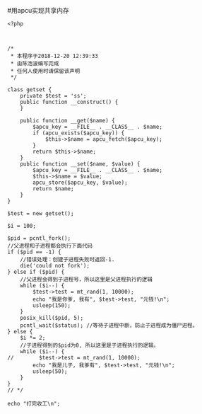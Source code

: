#用apcu实现共享内存

	<?php
	
	
	
	/*
	 * 本程序于2018-12-20 12:39:33
	 * 由陈浩波编写完成
	 * 任何人使用时请保留该声明
	 */
	
	class getset {
	    private $test = 'ss';
	    public function __construct() {
	    }
	
	    public function __get($name) {
	        $apcu_key = __FILE__ . __CLASS__ . $name;
	        if (apcu_exists($apcu_key)) {
	            $this->$name = apcu_fetch($apcu_key);
	        }
	        return $this->$name;
	    }
	    public function __set($name, $value) {
	        $apcu_key = __FILE__ . __CLASS__ . $name;
	        $this->$name = $value;
	        apcu_store($apcu_key, $value);
	        return $name;
	    }
	}
	
	$test = new getset();
	
	$i = 100;
	
	$pid = pcntl_fork();
	//父进程和子进程都会执行下面代码
	if ($pid == -1) {
	    //错误处理：创建子进程失败时返回-1.
	    die('could not fork');
	} else if ($pid) {
	    //父进程会得到子进程号，所以这里是父进程执行的逻辑
	    while ($i--) {
	        $test->test = mt_rand(1, 10000);
	        echo "我是你爹, 我有", $test->test, "元钱!\n";
	        usleep(150);
	    }
	    posix_kill($pid, 5);
	    pcntl_wait($status); //等待子进程中断，防止子进程成为僵尸进程。
	} else {
	    $i *= 2;
	    //子进程得到的$pid为0, 所以这里是子进程执行的逻辑。
	    while ($i--) {
	//        $test->test = mt_rand(1, 10000);
	        echo "我是儿子, 我爹有", $test->test, "元钱!\n";
	        usleep(50);
	    }
	}
	// */
	
	echo "打完收工\n";
	
	
